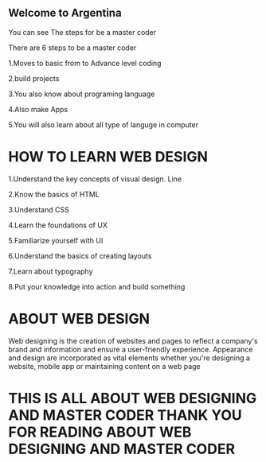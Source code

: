 ## Welcome to Argentina 

You can see The steps for be a master coder

There are 6 steps to be a master coder 

1.Moves to basic from to Advance level coding 

2.build projects 

3.You also know about programing language

4.Also make Apps

5.You will also learn about all type of languge in computer

# HOW TO LEARN WEB DESIGN

1.Understand the key concepts of visual design. Line

2.Know the basics of HTML

3.Understand CSS

4.Learn the foundations of UX

5.Familiarize yourself with UI

6.Understand the basics of creating layouts

7.Learn about typography

8.Put your knowledge into action and build something

# ABOUT WEB DESIGN

Web designing is the creation of websites and pages to reflect a company's brand and information and ensure a user-friendly experience. Appearance and design are incorporated as vital elements whether you're designing a website, mobile app or maintaining content on a web page


# THIS IS ALL ABOUT WEB DESIGNING AND MASTER CODER THANK YOU FOR READING ABOUT WEB DESIGNING AND MASTER CODER 





